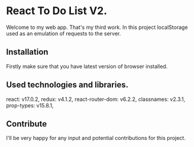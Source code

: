# React To Do List V2.
Welcome to my web app. That's my third work.
In this project localStorage used as an emulation of requests to the server.

## Installation
Firstly make sure that you have latest version of browser installed.

## Used technologies and libraries.
react: v17.0.2,
redux: v4.1.2,
react-router-dom: v6.2.2,
classnames: v2.3.1,
prop-types: v15.8.1,

## Contribute
I'll be very happy for any input and potential contributions for this project.
